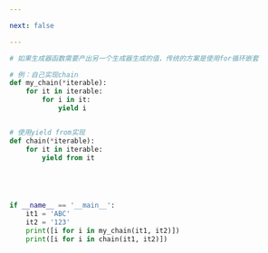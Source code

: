 ```yaml
---

next: false

---
```




<BlogInfo id="823" title="12.yield from" author="白日梦想猿" pv=0 read_times=0 pre_cost_time="0分18秒" category="可迭代对象_迭代器和生成器" tag_list="['可迭代对象_迭代器和生成器']" create_time="2022.04.17 11:58:53" update_time="2022.04.18 09:57:16" />

```python
# 如果生成器函数需要产出另一个生成器生成的值，传统的方案是使用for循环嵌套

# 例：自己实现chain
def my_chain(*iterable):
    for it in iterable:
        for i in it:
            yield i


# 使用yield from实现
def chain(*iterable):
    for it in iterable:
        yield from it





if __name__ == '__main__':
    it1 = 'ABC'
    it2 = '123'
    print([i for i in my_chain(it1, it2)])
    print([i for i in chain(it1, it2)])

```



<ActionBox />
